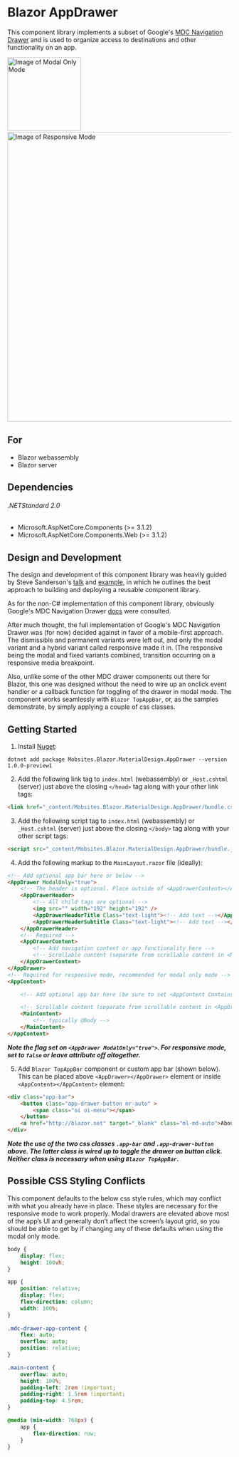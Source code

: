 # Blazor AppDrawer
This component library implements a subset of Google's [MDC Navigation Drawer](https://material.io/develop/web/components/drawers/) and is used to organize access to destinations and other functionality on an app.

<image src="src/assets/modal-only-mode.png" alt="Image of Modal Only Mode" width="165" height="" />&nbsp;&nbsp;&nbsp;&nbsp;&nbsp;&nbsp;&nbsp;&nbsp;<image src="src/assets/responsive-mode.png" alt="Image of Responsive Mode" width="650" height="" />

## For
* Blazor webassembly
* Blazor server

## Dependencies

###### .NETStandard 2.0
* Microsoft.AspNetCore.Components (>= 3.1.2)
* Microsoft.AspNetCore.Components.Web (>= 3.1.2)

## Design and Development
The design and development of this component library was heavily guided by Steve Sanderson's [talk](https://youtu.be/QnBYmTpugz0) and [example](https://github.com/SteveSandersonMS/presentation-2020-01-NdcBlazorComponentLibraries), in which he outlines the best approach to building and deploying a reusable component library.

As for the non-C# implementation of this component library, obviously Google's MDC Navigation Drawer [docs](https://material.io/develop/web/components/drawers/) were consulted.

After much thought, the full implementation of Google's MDC Navigation Drawer was (for now) decided against in favor of a mobile-first approach. The dismissible and permanent variants were left out, and only the modal variant and a hybrid variant called responsive made it in. (The responsive being the modal and fixed variants combined, transition occurring on a responsive media breakpoint.

Also, unlike some of the other MDC drawer components out there for Blazor, this one was designed without the need to wire up an onclick event handler or a callback function for toggling of the drawer in modal mode. The component works seamlessly with `Blazor TopAppBar`, or, as the samples demonstrate, by simply applying a couple of css classes.

## Getting Started
1. Install [Nuget](https://www.nuget.org/packages/Mobsites.Blazor.MaterialDesign.AppDrawer/):

```shell
dotnet add package Mobsites.Blazor.MaterialDesign.AppDrawer --version 1.0.0-preview1
```

2. Add the following link tag to `index.html` (webassembly) or `_Host.cshtml` (server) just above the closing `</head>` tag along with your other link tags:

```html
<link href="_content/Mobsites.Blazor.MaterialDesign.AppDrawer/bundle.css" rel="stylesheet" />
```

3. Add the following script tag to `index.html` (webassembly) or `_Host.cshtml` (server) just above the closing `</body>` tag along with your other script tags:

```html
<script src="_content/Mobsites.Blazor.MaterialDesign.AppDrawer/bundle.js"></script>
```

4. Add the following markup to the `MainLayout.razor` file (ideally):

```html
<!-- Add optional app bar here or below -->
<AppDrawer ModalOnly="true">
    <!-- The header is optional. Place outside of <AppDrawerContent></AppDrawerContent> to avoid scrolling. -->
    <AppDrawerHeader>
        <!-- All child tags are optional -->
        <img src="" width="192" height="192" />
        <AppDrawerHeaderTitle Class="text-light"><!-- Add text --></AppDrawerHeaderTitle>
        <AppDrawerHeaderSubtitle Class="text-light"><!-- Add text --></AppDrawerHeaderSubtitle>
    </AppDrawerHeader>
    <!-- Required -->
    <AppDrawerContent>
        <!-- Add navigation content or app functionality here -->
        <!-- Scrollable content (separate from scrollable content in <MainContent></MainContent>)  -->
    </AppDrawerContent>
</AppDrawer>
<!-- Required for responsive mode, recommended for modal only mode -->
<AppContent>

    <!-- Add optional app bar here (be sure to set <AppContent ContainsAppBar="true"> above) -->

    <!-- Scrollable content (separate from scrollable content in <AppDrawerContent></AppDrawerContent>)  -->
    <MainContent>
        <!-- typically @Body -->
    </MainContent>
</AppContent>
```

***Note the flag set on `<AppDrawer ModalOnly="true">`. For responsive mode, set to `false` or leave attribute off altogether.***

5. Add `Blazor TopAppBar` component or custom app bar (shown below). This can be placed above `<AppDrawer></AppDrawer>` element or inside `<AppContent></AppContent>` element:

```html
<div class="app-bar">
    <button class="app-drawer-button mr-auto" >
        <span class="oi oi-menu"></span>
    </button>
    <a href="http://blazor.net" target="_blank" class="ml-md-auto">About</a>
</div>
```

***Note the use of the two css classes `.app-bar` and `.app-drawer-button` above. The latter class is wired up to toggle the drawer on button click. Neither class is necessary when using `Blazor TopAppBar`.***

## Possible CSS Styling Conflicts

This component defaults to the below css style rules, which may conflict with what you already have in place. These styles are necessary for the responsive mode to work properly. Modal drawers are elevated above most of the app’s UI and generally don’t affect the screen’s layout grid, so you should be able to get by if changing any of these defaults when using the modal only mode.

```css
body {
    display: flex;
    height: 100vh;
}

app {
    position: relative;
    display: flex;
    flex-direction: column;
    width: 100%;
}
  
.mdc-drawer-app-content {
    flex: auto;
    overflow: auto;
    position: relative;
}

.main-content {
    overflow: auto;
    height: 100%;
    padding-left: 2rem !important;
    padding-right: 1.5rem !important;
    padding-top: 4.5rem;
}

@media (min-width: 768px) {
    app {
        flex-direction: row;
    }
}
```